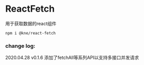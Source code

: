 # ReactFetch
用于获取数据的react组件

```shell script
npm i @kne/react-fetch
```

### change log:

2020.04.28 v0.1.6 添加了fetchAll等系列API以支持多接口并发请求
